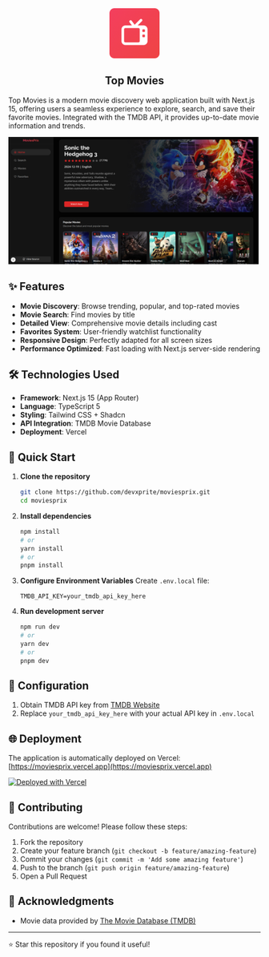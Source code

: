 <!-- # 🎬 MoviesPrix - Movie Exploration Platform

[![Live Demo](https://img.shields.io/badge/demo-live-brightgreen)](https://moviesprix.vercel.app)
[![GitHub stars](https://img.shields.io/github/stars/devxprite/moviesprix)](https://github.com/devxprite/moviesprix/stargazers)
[![Next.js](https://img.shields.io/badge/Next.js-15.0.0-black)](https://nextjs.org/)
[![TypeScript](https://img.shields.io/badge/TypeScript-5.0.0-blue)](https://www.typescriptlang.org/) -->

<div align="center">
    <img src="./public/android-chrome-192x192.png" alt="TopMovies" width="100" />
  <h2>Top Movies</h2>
  <!-- <a href="https://moviesprix.netlify.app/" target="_blank">➥ Live Demo</a> -->
    
</div>

<!-- ## About -->

Top Movies is a modern movie discovery web application built with Next.js 15, offering users a seamless experience to explore, search, and save their favorite movies. Integrated with the TMDB API, it provides up-to-date movie information and trends.

 <img src="./public/banner.png" alt="Top Movies" width="500" />

## ✨ Features

-   **Movie Discovery**: Browse trending, popular, and top-rated movies
-   **Movie Search**: Find movies by title
-   **Detailed View**: Comprehensive movie details including cast
-   **Favorites System**: User-friendly watchlist functionality
-   **Responsive Design**: Perfectly adapted for all screen sizes
-   **Performance Optimized**: Fast loading with Next.js server-side rendering

## 🛠 Technologies Used

-   **Framework**: Next.js 15 (App Router)
-   **Language**: TypeScript 5
-   **Styling**: Tailwind CSS + Shadcn
-   **API Integration**: TMDB Movie Database
-   **Deployment**: Vercel

## 🚀 Quick Start

1. **Clone the repository**

    ```bash
    git clone https://github.com/devxprite/moviesprix.git
    cd moviesprix
    ```

2. **Install dependencies**

    ```bash
    npm install
    # or
    yarn install
    # or
    pnpm install
    ```

3. **Configure Environment Variables**
   Create `.env.local` file:

    ```env
    TMDB_API_KEY=your_tmdb_api_key_here
    ```

4. **Run development server**
    ```bash
    npm run dev
    # or
    yarn dev
    # or
    pnpm dev
    ```

## 🔧 Configuration

1. Obtain TMDB API key from [TMDB Website](https://www.themoviedb.org/settings/api)
2. Replace `your_tmdb_api_key_here` with your actual API key in `.env.local`

## 🌐 Deployment

The application is automatically deployed on Vercel:
[https://moviesprix.vercel.app](https://moviesprix.vercel.app)

[![Deployed with Vercel](https://vercel.com/button)](https://vercel.com/new)

## 🤝 Contributing

Contributions are welcome! Please follow these steps:

1. Fork the repository
2. Create your feature branch (`git checkout -b feature/amazing-feature`)
3. Commit your changes (`git commit -m 'Add some amazing feature'`)
4. Push to the branch (`git push origin feature/amazing-feature`)
5. Open a Pull Request

## 🙏 Acknowledgments

-   Movie data provided by [The Movie Database (TMDB)](https://www.themoviedb.org/)

---

⭐ Star this repository if you found it useful!

